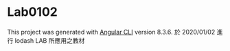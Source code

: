 # Lab0102

This project was generated with [Angular CLI](https://github.com/angular/angular-cli) version 8.3.6.
於 2020/01/02 進行 lodash LAB 所應用之教材
